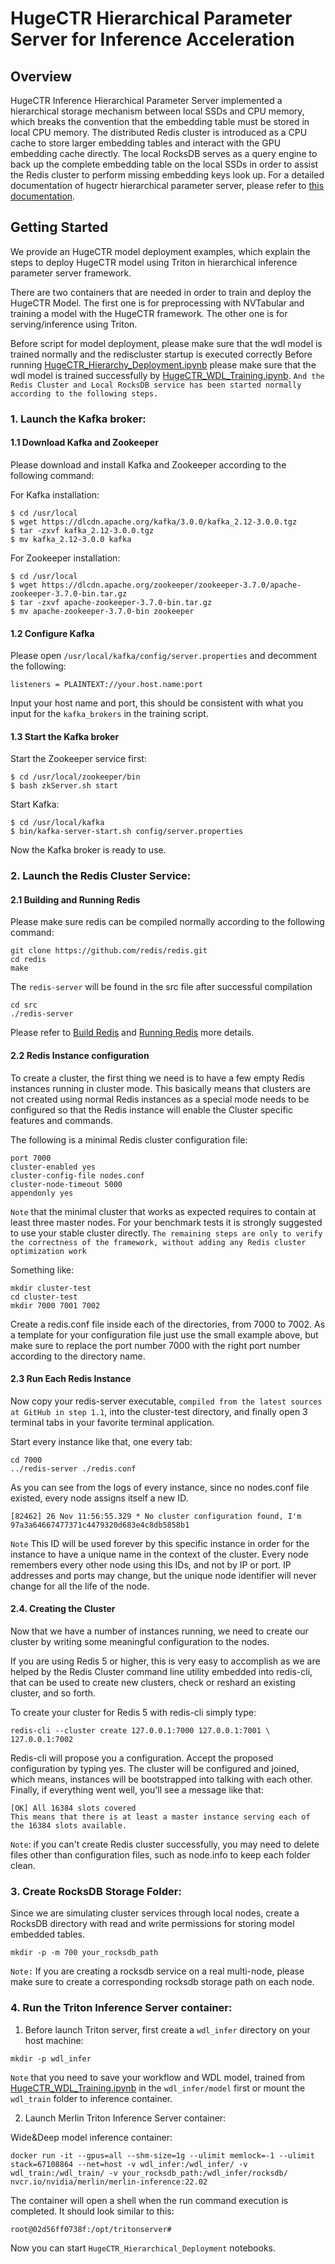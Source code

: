 # HugeCTR Hierarchical Parameter Server for Inference Acceleration

## Overview
HugeCTR Inference Hierarchical Parameter Server implemented a hierarchical storage mechanism between local SSDs and CPU memory, which breaks the convention that the embedding table must be stored in local CPU memory. The distributed Redis cluster is introduced as a CPU cache to store larger embedding tables and interact with the GPU embedding cache directly. The local RocksDB serves as a query engine to back up the complete embedding table on the local SSDs in order to assist the Redis cluster to perform missing embedding keys look up. For a detailed documentation of hugectr hierarchical parameter server, please refer to [this documentation](../../docs/hierarchical_parameter_server.md).
 

## Getting Started 

We provide an HugeCTR model deployment examples, which explain the steps to deploy HugeCTR model using Triton in hierarchical inference parameter server framework.

There are two containers that are needed in order to train and deploy the HugeCTR Model. The first one is for preprocessing with NVTabular and training a model with the HugeCTR framework. The other one is for serving/inference using Triton. 

Before script for model deployment, please make sure that the wdl model is trained normally and the rediscluster startup is executed correctly
Before running [HugeCTR_Hierarchy_Deployment.ipynb](./HugeCTR_Hierarchy_Deployment.ipynb) please make sure that the wdl model is trained  successfully by [HugeCTR_WDL_Training.ipynb](../wdl/HugeCTR_WDL_Training.ipynb). `And the Redis Cluster and Local RocksDB service has been started normally according to the following steps.`

### 1. Launch the Kafka broker:
#### 1.1 Download Kafka and Zookeeper
Please download and install Kafka and Zookeeper according to the following command:

For Kafka installation:
```
$ cd /usr/local
$ wget https://dlcdn.apache.org/kafka/3.0.0/kafka_2.12-3.0.0.tgz
$ tar -zxvf kafka_2.12-3.0.0.tgz
$ mv kafka_2.12-3.0.0 kafka
```
For Zookeeper installation:
```
$ cd /usr/local
$ wget https://dlcdn.apache.org/zookeeper/zookeeper-3.7.0/apache-zookeeper-3.7.0-bin.tar.gz
$ tar -zxvf apache-zookeeper-3.7.0-bin.tar.gz
$ mv apache-zookeeper-3.7.0-bin zookeeper
```
#### 1.2 Configure Kafka
Please open `/usr/local/kafka/config/server.properties` and decomment the following:
```
listeners = PLAINTEXT://your.host.name:port
```
Input your host name and port, this should be consistent with what you input for the `kafka_brokers` in the training script.

#### 1.3 Start the Kafka broker
Start the Zookeeper service first:
```
$ cd /usr/local/zookeeper/bin
$ bash zkServer.sh start

```
Start Kafka:
```
$ cd /usr/local/kafka
$ bin/kafka-server-start.sh config/server.properties
```
Now the Kafka broker is ready to use.

### 2. Launch the Redis Cluster Service:
#### 2.1 Building and Running Redis
Please make sure redis can be compiled normally according to the following command:
```
git clone https://github.com/redis/redis.git
cd redis
make
```
The ```redis-server``` will be found in the src file after successful compilation 
```
cd src
./redis-server
```
Please refer to [Build Redis](https://github.com/redis/redis#building-redis) and
[Running Redis](https://github.com/redis/redis#running-redis) more details.

#### 2.2 Redis Instance configuration
To create a cluster, the first thing we need is to have a few empty Redis instances running in cluster mode. This basically means that clusters are not created using normal Redis instances as a special mode needs to be configured so that the Redis instance will enable the Cluster specific features and commands.

The following is a minimal Redis cluster configuration file:
```
port 7000
cluster-enabled yes
cluster-config-file nodes.conf
cluster-node-timeout 5000
appendonly yes
```

`Note` that the minimal cluster that works as expected requires to contain at least three master nodes. 
For your benchmark tests it is strongly suggested to use your stable cluster directly. `The remaining steps are only to verify the correctness of the framework, without adding any Redis cluster optimization work`

Something like:
```
mkdir cluster-test
cd cluster-test
mkdir 7000 7001 7002 
```
Create a redis.conf file inside each of the directories, from 7000 to 7002. As a template for your configuration file just use the small example above, but make sure to replace the port number 7000 with the right port number according to the directory name.

#### 2.3 Run Each Redis Instance
Now copy your redis-server executable, `compiled from the latest sources at GitHub in step 1.1`, into the cluster-test directory, and finally open 3 terminal tabs in your favorite terminal application.

Start every instance like that, one every tab:
```
cd 7000
../redis-server ./redis.conf
```
As you can see from the logs of every instance, since no nodes.conf file existed, every node assigns itself a new ID.
```
[82462] 26 Nov 11:56:55.329 * No cluster configuration found, I'm 97a3a64667477371c4479320d683e4c8db5858b1
```
`Note` This ID will be used forever by this specific instance in order for the instance to have a unique name in the context of the cluster. Every node remembers every other node using this IDs, and not by IP or port. IP addresses and ports may change, but the unique node identifier will never change for all the life of the node. 

#### 2.4. Creating the Cluster
Now that we have a number of instances running, we need to create our cluster by writing some meaningful configuration to the nodes.

If you are using Redis 5 or higher, this is very easy to accomplish as we are helped by the Redis Cluster command line utility embedded into redis-cli, that can be used to create new clusters, check or reshard an existing cluster, and so forth.

To create your cluster for Redis 5 with redis-cli simply type:

```
redis-cli --cluster create 127.0.0.1:7000 127.0.0.1:7001 \
127.0.0.1:7002
```

Redis-cli will propose you a configuration. Accept the proposed configuration by typing yes. The cluster will be configured and joined, which means, instances will be bootstrapped into talking with each other. Finally, if everything went well, you'll see a message like that:

```
[OK] All 16384 slots covered
This means that there is at least a master instance serving each of the 16384 slots available.
```
`Note`: if you can't create Redis cluster successfully, you may need to delete files other than configuration files, such as node.info to keep each folder clean.

### 3. Create RocksDB Storage Folder:
Since we are simulating cluster services through local nodes, create a RocksDB directory with read and write permissions for storing model embedded tables.  
```
mkdir -p -m 700 your_rocksdb_path
```
`Note:` If you are creating a rocksdb service on a real multi-node, please make sure to create a corresponding rocksdb storage path on each node.

### 4. Run the Triton Inference Server container:
1) Before launch Triton server, first create a `wdl_infer` directory on your host machine:
```
mkdir -p wdl_infer

```
`Note` that you need to save your workflow and WDL model, trained from [HugeCTR_WDL_Training.ipynb](https://github.com/triton-inference-server/hugectr_backend/blob/v3.1/samples/wdl/HugeCTR__WDL_Training.ipynb) in the `wdl_infer/model` first or mount the `wdl_train` folder to inference container.

2) Launch Merlin Triton Inference Server container:  

Wide&Deep model inference container:
```
docker run -it --gpus=all --shm-size=1g --ulimit memlock=-1 --ulimit stack=67108864 --net=host -v wdl_infer:/wdl_infer/ -v wdl_train:/wdl_train/ -v your_rocksdb_path:/wdl_infer/rocksdb/ nvcr.io/nvidia/merlin/merlin-inference:22.02
```
The container will open a shell when the run command execution is completed. It should look similar to this:
```
root@02d56ff0738f:/opt/tritonserver# 
```

Now you can start `HugeCTR_Hierarchical_Deployment`  notebooks.  
